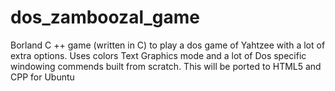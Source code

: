 # dos_zamboozal_game
Borland C ++ game (written in C) to play a dos game of Yahtzee with a lot of extra options. Uses colors Text Graphics mode and a lot of Dos specific windowing commends built from scratch.  This will be ported to HTML5 and CPP for Ubuntu
